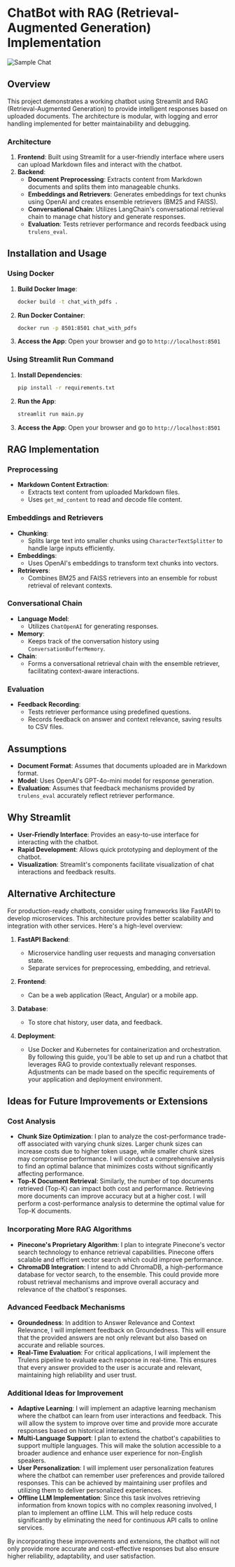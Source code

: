 # ChatBot with RAG (Retrieval-Augmented Generation) Implementation

![Sample Chat](sample_chat_image.png)

## Overview

This project demonstrates a working chatbot using Streamlit and RAG (Retrieval-Augmented Generation) to provide intelligent responses based on uploaded documents. The architecture is modular, with logging and error handling implemented for better maintainability and debugging.

### Architecture

1. **Frontend**: Built using Streamlit for a user-friendly interface where users can upload Markdown files and interact with the chatbot.
2. **Backend**:
   - **Document Preprocessing**: Extracts content from Markdown documents and splits them into manageable chunks.
   - **Embeddings and Retrievers**: Generates embeddings for text chunks using OpenAI and creates ensemble retrievers (BM25 and FAISS).
   - **Conversational Chain**: Utilizes LangChain's conversational retrieval chain to manage chat history and generate responses.
   - **Evaluation**: Tests retriever performance and records feedback using `trulens_eval`.

## Installation and Usage

### Using Docker

1. **Build Docker Image**:
    ```bash
    docker build -t chat_with_pdfs .
    ```

2. **Run Docker Container**:
    ```bash
    docker run -p 8501:8501 chat_with_pdfs
    ```

3. **Access the App**:
    Open your browser and go to `http://localhost:8501`

### Using Streamlit Run Command

1. **Install Dependencies**:
    ```bash
    pip install -r requirements.txt
    ```

2. **Run the App**:
    ```bash
    streamlit run main.py
    ```

3. **Access the App**:
    Open your browser and go to `http://localhost:8501`

## RAG Implementation

### Preprocessing
- **Markdown Content Extraction**:
  - Extracts text content from uploaded Markdown files.
  - Uses `get_md_content` to read and decode file content.

### Embeddings and Retrievers
- **Chunking**:
  - Splits large text into smaller chunks using `CharacterTextSplitter` to handle large inputs efficiently.
- **Embeddings**:
  - Uses OpenAI's embeddings to transform text chunks into vectors.
- **Retrievers**:
  - Combines BM25 and FAISS retrievers into an ensemble for robust retrieval of relevant contexts.

### Conversational Chain
- **Language Model**:
  - Utilizes `ChatOpenAI` for generating responses.
- **Memory**:
  - Keeps track of the conversation history using `ConversationBufferMemory`.
- **Chain**:
  - Forms a conversational retrieval chain with the ensemble retriever, facilitating context-aware interactions.

### Evaluation
- **Feedback Recording**:
  - Tests retriever performance using predefined questions.
  - Records feedback on answer and context relevance, saving results to CSV files.

## Assumptions

- **Document Format**: Assumes that documents uploaded are in Markdown format.
- **Model**: Uses OpenAI's GPT-4o-mini model for response generation.
- **Evaluation**: Assumes that feedback mechanisms provided by `trulens_eval` accurately reflect retriever performance.

## Why Streamlit

- **User-Friendly Interface**: Provides an easy-to-use interface for interacting with the chatbot.
- **Rapid Development**: Allows quick prototyping and deployment of the chatbot.
- **Visualization**: Streamlit's components facilitate visualization of chat interactions and feedback results.

## Alternative Architecture

For production-ready chatbots, consider using frameworks like FastAPI to develop microservices. This architecture provides better scalability and integration with other services. Here's a high-level overview:

1. **FastAPI Backend**:
   - Microservice handling user requests and managing conversation state.
   - Separate services for preprocessing, embedding, and retrieval.

2. **Frontend**:
   - Can be a web application (React, Angular) or a mobile app.

3. **Database**:
   - To store chat history, user data, and feedback.

4. **Deployment**:
   - Use Docker and Kubernetes for containerization and orchestration.
By following this guide, you'll be able to set up and run a chatbot that leverages RAG to provide contextually relevant responses. Adjustments can be made based on the specific requirements of your application and deployment environment.


## Ideas for Future Improvements or Extensions

### Cost Analysis
- **Chunk Size Optimization**: I plan to analyze the cost-performance trade-off associated with varying chunk sizes. Larger chunk sizes can increase costs due to higher token usage, while smaller chunk sizes may compromise performance. I will conduct a comprehensive analysis to find an optimal balance that minimizes costs without significantly affecting performance.
- **Top-K Document Retrieval**: Similarly, the number of top documents retrieved (Top-K) can impact both cost and performance. Retrieving more documents can improve accuracy but at a higher cost. I will perform a cost-performance analysis to determine the optimal value for Top-K documents.

### Incorporating More RAG Algorithms
- **Pinecone's Proprietary Algorithm**: I plan to integrate Pinecone's vector search technology to enhance retrieval capabilities. Pinecone offers scalable and efficient vector search which could improve performance.
- **ChromaDB Integration**: I intend to add ChromaDB, a high-performance database for vector search, to the ensemble. This could provide more robust retrieval mechanisms and improve overall accuracy and relevance of the chatbot's responses.

### Advanced Feedback Mechanisms
- **Groundedness**: In addition to Answer Relevance and Context Relevance, I will implement feedback on Groundedness. This will ensure that the provided answers are not only relevant but also based on accurate and reliable sources.
- **Real-Time Evaluation**: For critical applications, I will implement the Trulens pipeline to evaluate each response in real-time. This ensures that every answer provided to the user is accurate and relevant, maintaining high reliability and user trust.

### Additional Ideas for Improvement
- **Adaptive Learning**: I will implement an adaptive learning mechanism where the chatbot can learn from user interactions and feedback. This will allow the system to improve over time and provide more accurate responses based on historical interactions.
- **Multi-Language Support**: I plan to extend the chatbot's capabilities to support multiple languages. This will make the solution accessible to a broader audience and enhance user experience for non-English speakers.
- **User Personalization**: I will implement user personalization features where the chatbot can remember user preferences and provide tailored responses. This can be achieved by maintaining user profiles and utilizing them to deliver personalized experiences.
- **Offline LLM Implementation**: Since this task involves retrieving information from known topics with no complex reasoning involved, I plan to implement an offline LLM. This will help reduce costs significantly by eliminating the need for continuous API calls to online services.

By incorporating these improvements and extensions, the chatbot will not only provide more accurate and cost-effective responses but also ensure higher reliability, adaptability, and user satisfaction.